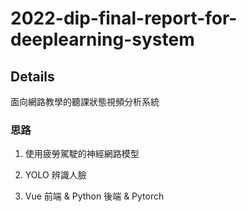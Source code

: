 # 2022-dip-final-report-for-deeplearning-system

## Details

面向網路教學的聽課狀態視頻分析系統

### 思路

1. 使用疲勞駕駛的神經網路模型

2. YOLO 辨識人臉

3. Vue 前端 & Python 後端 & Pytorch

